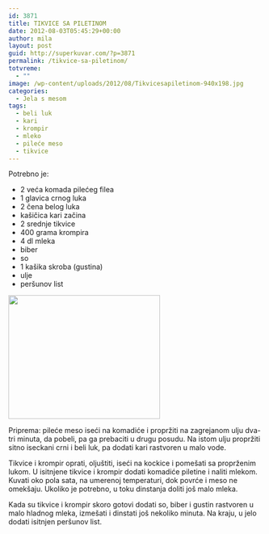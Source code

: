 ```yaml
---
id: 3871
title: TIKVICE SA PILETINOM
date: 2012-08-03T05:45:29+00:00
author: mila
layout: post
guid: http://superkuvar.com/?p=3871
permalink: /tikvice-sa-piletinom/
totvreme:
  - ""
image: /wp-content/uploads/2012/08/Tikvicesapiletinom-940x198.jpg
categories:
  - Jela s mesom
tags:
  - beli luk
  - kari
  - krompir
  - mleko
  - pileće meso
  - tikvice
---
```

Potrebno je:

  * 2 veća komada pilećeg filea
  * 1 glavica crnog luka
  * 2 čena belog luka
  * kašičica kari začina
  * 2 srednje tikvice
  * 400 grama krompira
  * 4 dl mleka
  * biber
  * so
  * 1 kašika skroba (gustina)
  * ulje
  * peršunov list

<img class="alignnone size-medium wp-image-3873" title="Tikvicesapiletinom" src="//superkuvar.com/wp-content/uploads/2012/08/Tikvicesapiletinom-e1343913125255-300x245.jpg" alt="" width="300" height="245" /> 

Priprema: pileće meso iseći na komadiće i propržiti na zagrejanom ulju dva-tri minuta, da pobeli, pa ga prebaciti u drugu posudu. Na istom ulju propržiti sitno iseckani crni i beli luk, pa dodati kari rastvoren u malo vode.

Tikvice i krompir oprati, oljuštiti, iseći na kockice i pomešati sa proprženim lukom. U isitnjene tikvice i krompir dodati komadiće piletine i naliti mlekom. Kuvati oko pola sata, na umerenoj temperaturi, dok povrće i meso ne omekšaju. Ukoliko je potrebno, u toku dinstanja doliti još malo mleka.

Kada su tikvice i krompir skoro gotovi dodati so, biber i gustin rastvoren u malo hladnog mleka, izmešati i dinstati još nekoliko minuta. Na kraju, u jelo dodati isitnjen peršunov list.